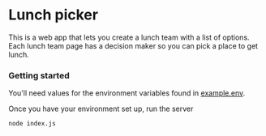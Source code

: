 # Lunch picker

This is a web app that lets you create a lunch team with a list of options. Each lunch team page has a decision maker so you can pick a place to get lunch.

### Getting started

You'll need values for the environment variables found in [example.env](example.env).

Once you have your environment set up, run the server

```
node index.js
```